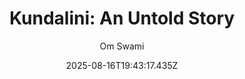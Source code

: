 ---
title: "Kundalini: An Untold Story"
date: "2025-08-16T19:43:17.435Z"
author: "Om Swami"
read_year: "NO"
recommendation: '3'
url: /bookshelf/kundalini-an-untold-story
---